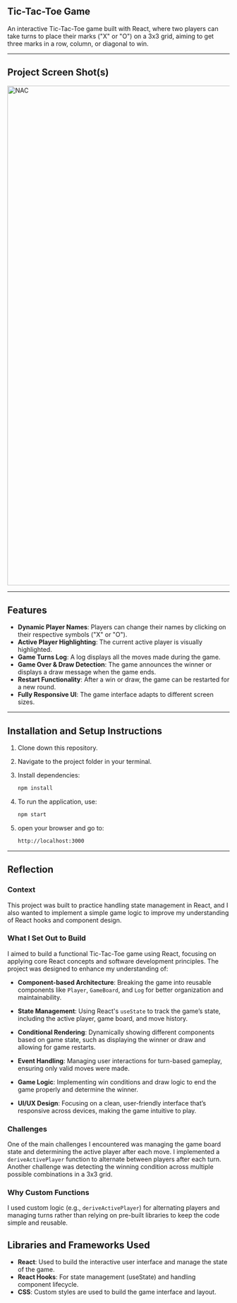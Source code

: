 ## Tic-Tac-Toe Game

An interactive Tic-Tac-Toe game built with React, where two players can take turns to place their marks ("X" or "O") on a 3x3 grid, aiming to get three marks in a row, column, or diagonal to win.

---

## Project Screen Shot(s)
<img width="1133" alt="NAC" src="https://github.com/user-attachments/assets/799e8fca-fd8c-49e0-b1e1-81abe74e3af5">

---

## Features

- **Dynamic Player Names**: Players can change their names by clicking on their respective symbols ("X" or "O").
- **Active Player Highlighting**: The current active player is visually highlighted.
- **Game Turns Log**: A log displays all the moves made during the game.
- **Game Over & Draw Detection**: The game announces the winner or displays a draw message when the game ends.
- **Restart Functionality**: After a win or draw, the game can be restarted for a new round.
- **Fully Responsive UI**: The game interface adapts to different screen sizes.

---

## Installation and Setup Instructions

1. Clone down this repository.
2. Navigate to the project folder in your terminal.
3. Install dependencies:

   ```bash
   npm install
4. To run the application, use:
   ```bash
   npm start
5. open your browser and go to:
   ```bash
   http://localhost:3000

---

## Reflection

### Context
This project was built to practice handling state management in React, and I also wanted to implement a simple game logic to improve my understanding of React hooks and component design.

### What I Set Out to Build
I aimed to build a functional Tic-Tac-Toe game using React, focusing on applying core React concepts and software development principles. The project was designed to enhance my understanding of:

  - **Component-based Architecture**: Breaking the game into reusable components like `Player`, `GameBoard`, and `Log` for better organization and maintainability.
  
  - **State Management**: Using React's `useState` to track the game’s state, including the active player, game board, and move history.
  
  - **Conditional Rendering**: Dynamically showing different components based on game state, such as displaying the winner or draw and allowing for game restarts.
  
  - **Event Handling**: Managing user interactions for turn-based gameplay, ensuring only valid moves were made.
  
  - **Game Logic**: Implementing win conditions and draw logic to end the game properly and determine the winner.

  - **UI/UX Design**: Focusing on a clean, user-friendly interface that’s responsive across devices, making the game intuitive to play.


### Challenges
One of the main challenges I encountered was managing the game board state and determining the active player after each move. I implemented a `deriveActivePlayer` function to alternate between players after each turn. Another challenge was detecting the winning condition across multiple possible combinations in a 3x3 grid.

### Why Custom Functions
I used custom logic (e.g., `deriveActivePlayer`) for alternating players and managing turns rather than relying on pre-built libraries to keep the code simple and reusable.

## Libraries and Frameworks Used

- **React**: Used to build the interactive user interface and manage the state of the game.
- **React Hooks**: For state management (useState) and handling component lifecycle.
- **CSS**: Custom styles are used to build the game interface and layout.
